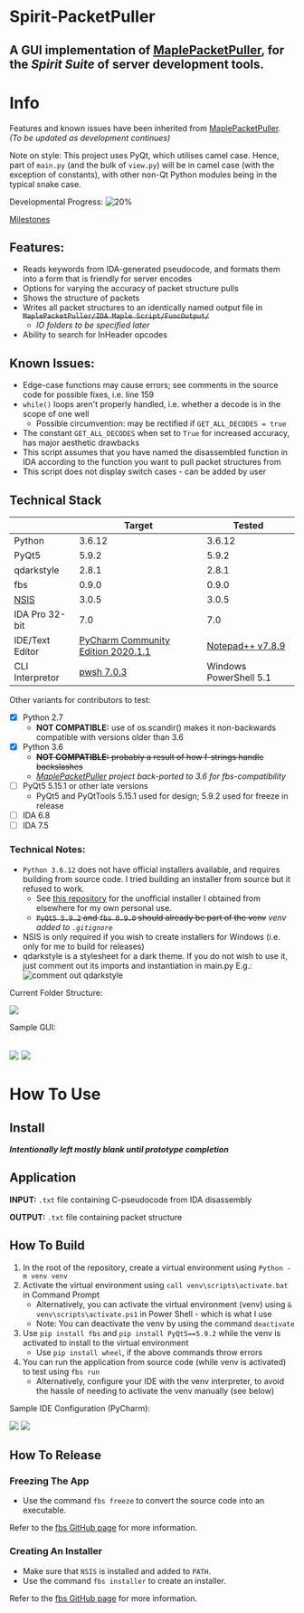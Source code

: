 # Spirit-PacketPuller
A GUI implementation of [MaplePacketPuller](https://github.com/Bratah123/MaplePacketPuller), for the ***Spirit Suite*** of server development tools.
---
# Info

Features and known issues have been inherited from [MaplePacketPuller](https://github.com/Bratah123/MaplePacketPuller).
  *(To be updated as development continues)*

Note on style: This project uses PyQt, which utilises camel case. Hence, part of `main.py` (and the bulk of `view.py`) will be in camel case (with the exception of constants), with other non-Qt Python modules being in the typical snake case. 

Developmental Progress: ![20%](https://progress-bar.dev/15)

[Milestones](https://github.com/KOOKIIEStudios/Spirit-PacketPuller/milestones?with_issues=no)

## Features:
 - Reads keywords from IDA-generated pseudocode, and formats them into a form that is friendly for server encodes
 - Options for varying the accuracy of packet structure pulls
 - Shows the structure of packets
 - Writes all packet structures to an identically named output file in <del>`MaplePacketPuller/IDA Maple Script/FuncOutput/`</del>
   - *IO folders to be specified later*
 - Ability to search for InHeader opcodes
 
  
## Known Issues:
  - Edge-case functions may cause errors; see comments in the source code for possible fixes, i.e. line 159
  - `while()` loops aren't properly handled, i.e. whether a decode is in the scope of one well
    - Possible circumvention: may be rectified if `GET_ALL_DECODES = true`
  - The constant `GET_ALL_DECODES` when set to `True` for increased accuracy, has major aesthetic drawbacks
  - This script assumes that you have named the disassembled function in IDA according to the function you want to pull packet structures from
  - This script does not display switch cases - can be added by user
  
## Technical Stack
|  | Target | Tested |
| --- | --- | --- |
| Python | 3.6.12 | 3.6.12 |
| PyQt5 | 5.9.2 | 5.9.2 |
| qdarkstyle | 2.8.1 | 2.8.1 |
| fbs | 0.9.0 | 0.9.0 |
| [NSIS](http://nsis.sourceforge.net/Main_Page) | 3.0.5 | 3.0.5 |
| IDA Pro 32-bit | 7.0 | 7.0 |
| IDE/Text Editor | [PyCharm Community Edition 2020.1.1](https://www.jetbrains.com/pycharm/download) | [Notepad++ v7.8.9](https://notepad-plus-plus.org/downloads/) |
| CLI Interpretor | [pwsh 7.0.3](https://github.com/PowerShell/PowerShell/releases/tag/v7.0.3) | Windows PowerShell 5.1 |

Other variants for contributors to test:
  - [x] Python 2.7
    - **NOT COMPATIBLE:** use of os.scandir() makes it non-backwards compatible with versions older than 3.6
  - [x] Python 3.6
    - <del>**NOT COMPATIBLE:** probably a result of how f-strings handle backslashes</del>
    - *[MaplePacketPuller](https://github.com/Bratah123/MaplePacketPuller) project  back-ported to 3.6 for fbs-compatibility*
  - [ ] PyQt5 5.15.1 or other late versions
    - PyQt5 and PyQtTools 5.15.1 used for design; 5.9.2 used for freeze in release 
  - [ ] IDA 6.8
  - [ ] IDA 7.5

### Technical Notes:
- `Python 3.6.12` does not have official installers available, and requires building from source code. I tried building an installer from source but it refused to work.
  - See [this repository](https://github.com/KOOKIIEStudios/ToolArchive) for the unofficial installer I obtained from elsewhere for my own personal use.
  - <del>`PyQt5 5.9.2` and `fbs 0.9.0` should already be part of the venv</del> *venv added to `.gitignore`*
- NSIS is only required if you wish to create installers for Windows (i.e. only for me to build for releases)
- qdarkstyle is a stylesheet for a dark theme. If you do not wish to use it, just comment out its imports and instantiation in main.py
E.g.:
![comment out qdarkstyle](https://i.imgur.com/xf7faJk.png)

Current Folder Structure:

![](https://i.imgur.com/i8nhEaY.png)


Sample GUI:

![](https://i.imgur.com/58zHVgR.png)
![](https://i.imgur.com/7sggcT9.png)
---
# How To Use

## Install
***Intentionally left mostly blank until prototype completion***

## Application

**INPUT:**  `.txt` file containing C-pseudocode from IDA disassembly

**OUTPUT:**  `.txt` file containing packet structure


## How To Build

1. In the root of the repository, create a virtual environment using `Python -m venv venv`
2. Activate the virtual environment using `call venv\scripts\activate.bat` in Command Prompt
    - Alternatively, you can activate the virtual environment (venv) using `& venv\scripts\activate.ps1` in Power Shell - which is what I use
    - Note: You can deactivate the venv by using the command `deactivate`
3. Use `pip install fbs` and `pip install PyQt5==5.9.2` while the venv is activated to install to the virtual environment
    - Use `pip install wheel`, if the above commands throw errors
4. You can run the application from source code (while venv is activated) to test using `fbs run`
    - Alternatively, configure your IDE with the venv interpreter, to avoid the hassle of needing to activate the venv manually (see below)
    
Sample IDE Configuration (PyCharm):

![](https://i.imgur.com/TZSz7wz.png)
![](https://i.imgur.com/2QHKQPL.png)


## How To Release

### Freezing The App
- Use the command `fbs freeze` to convert the source code into an executable.

Refer to the [fbs GitHub page](https://github.com/mherrmann/fbs-tutorial) for more information. 

### Creating An Installer
- Make sure that `NSIS` is installed and added to `PATH`.
- Use the command `fbs installer` to create an installer.

Refer to the [fbs GitHub page](https://github.com/mherrmann/fbs-tutorial) for more information.